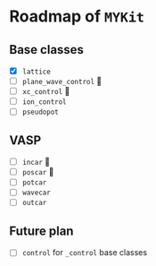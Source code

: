 # Roadmap of `MYKit`

## Base classes

- [x] `lattice` 
- [ ] `plane_wave_control`  :wrench:
- [ ] `xc_control`  :wrench:
- [ ] `ion_control`
- [ ] `pseudopot`

## VASP

- [ ] `incar`  :wrench:
- [ ] `poscar`  :wrench:
- [ ] `potcar`
- [ ] `wavecar`
- [ ] `outcar`

## Future plan
- [ ] `control` for `_control` base classes